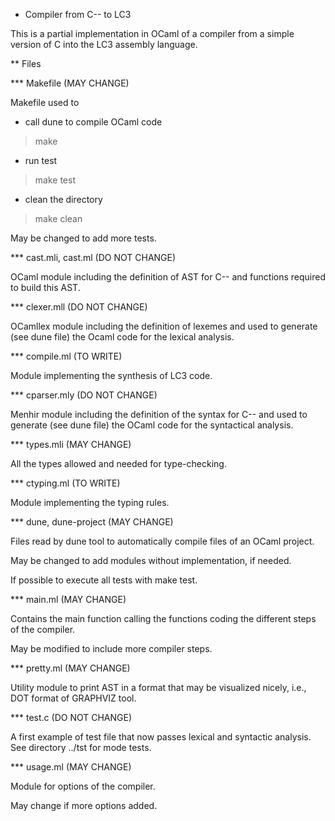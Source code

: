 
* Compiler from C-- to LC3

This is a partial implementation in OCaml of a compiler from a simple version of C into the LC3 assembly language.

** Files

*** Makefile (MAY CHANGE)

Makefile used to
- call dune to compile OCaml code

> make 

- run test

> make test

- clean the directory

> make clean

May be changed to add more tests.


*** cast.mli, cast.ml (DO NOT CHANGE)

OCaml module including the definition of AST for C-- and functions required to build this AST.

*** clexer.mll (DO NOT CHANGE)

OCamllex module including the definition of lexemes and used to generate (see dune file) the Ocaml code for the lexical analysis.

*** compile.ml (TO WRITE)

Module implementing the synthesis of LC3 code.

*** cparser.mly (DO NOT CHANGE)

Menhir module including the definition of the syntax for C-- and used to generate (see dune file) the OCaml code for the syntactical analysis.

*** types.mli (MAY CHANGE)

All the types allowed and needed for type-checking.

*** ctyping.ml (TO WRITE)

Module implementing the typing rules.

*** dune, dune-project (MAY CHANGE)

Files read by dune tool to automatically compile files of an OCaml project.

May be changed to add modules without implementation, if needed.

If possible to execute all tests with make test.

*** main.ml (MAY CHANGE)

Contains the main function calling the functions coding the different steps of the compiler.

May be modified to include more compiler steps.

*** pretty.ml (MAY CHANGE)

Utility module to print AST in a format that may be visualized nicely, i.e., DOT format of GRAPHVIZ tool.

*** test.c (DO NOT CHANGE)

A first example of test file that now passes lexical and syntactic analysis.
See directory ../tst for mode tests.

*** usage.ml (MAY CHANGE)

Module for options of the compiler.

May change if more options added.

